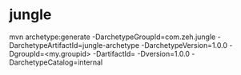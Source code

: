 # jungle
mvn archetype:generate -DarchetypeGroupId=com.zeh.jungle -DarchetypeArtifactId=jungle-archetype -DarchetypeVersion=1.0.0 -DgroupId=<my.groupid> -DartifactId=<my-artifactId> -Dversion=1.0.0 -DarchetypeCatalog=internal

